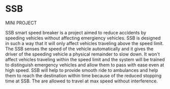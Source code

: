 # SSB
MINI PROJECT

SSB smart speed breaker is a project aimed to reduce accidents by speeding vehicles without affecting emergiency vehicles.
SSB is designed in such a way that it will only affect vehicles traveling above the speed limit. The SSB senses the speed of the vehicle automatically  and it gives the driver of the speeding vehicle a physical remainder to slow down. It won't affect vehicles traveling within the speed limit and the system will be trained to distinguish emergency vehicles and allow them to pass with ease even at high speed. 
SSB will help to provide smooth ride to ambulances and help them to reach the destination within time because of the reduced stopping time at SSB. The are allowed to travel at max speed without interference. 
	
